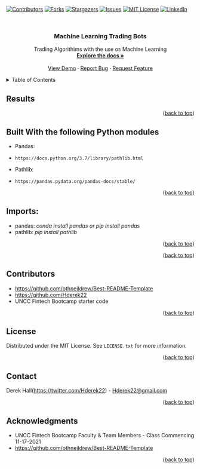 <div id="top"></div>
<!--
*** Thanks for checking out the Best-README-Template. If you have a suggestion
*** that would make this better, please fork the repo and create a pull request
*** or simply open an issue with the tag "enhancement".
*** Don't forget to give the project a star!
*** Thanks again! Now go create something AMAZING! :D
-->



<!-- PROJECT SHIELDS -->
<!--
*** I'm using markdown "reference style" links for readability.
*** Reference links are enclosed in brackets [ ] instead of parentheses ( ).
*** See the bottom of this document for the declaration of the reference variables
*** for contributors-url, forks-url, etc. This is an optional, concise syntax you may use.
*** https://www.markdownguide.org/basic-syntax/#reference-style-links
-->
[![Contributors][contributors-shield]][contributors-url]
[![Forks][forks-shield]][forks-url]
[![Stargazers][stars-shield]][stars-url]
[![Issues][issues-shield]][issues-url]
[![MIT License][license-shield]][license-url]
[![LinkedIn][linkedin-shield]][linkedin-url]



<!-- PROJECT LOGO -->
<br />
<div align="center">
  <a href="https://github.com/Hderek22/POM_Financial_Planners">
 <!--   <img src="images/logo.png" alt="Logo" width="80" height="80"> -->
  </a>
  
  
<h3 align="center">Machine Learning Trading Bots</h3>

  <p align="center">
    Trading Algorithims with the use os Machine Learning
    <br />
    <a href="https://github.com/Hderek22/POM_Financial_Planners"><strong>Explore the docs »</strong></a>
    <br />
    <br />
    <a href="https://github.com/Hderek22/POM_Financial_Planners">View Demo</a>
    ·
    <a href="https://github.com/Hderek22/POM_Financial_Planners/issues">Report Bug</a>
    ·
    <a href="https://github.com/Hderek22/POM_Financial_Planners/issues">Request Feature</a>
  </p>
</div>



<!-- TABLE OF CONTENTS -->
<details>
  <summary>Table of Contents</summary>
  <ol>
    <li>
      <a href="#about-the-project">About The Project</a>
      <ul>
        <li><a href="#built-with">Built With</a></li>
      </ul>
    </li>
    <li>
      <a href="#getting-started">Getting Started</a>
      <ul>
        <li><a href="#prerequisites">Prerequisites</a></li>
        <li><a href="#installation">Installation</a></li>
      </ul>
    </li>
    <li><a href="#usage">Usage</a></li>
    <li><a href="#roadmap">Roadmap</a></li>
    <li><a href="#contributing">Contributing</a></li>
    <li><a href="#license">License</a></li>
    <li><a href="#contact">Contact</a></l>
    <li><a href="#acknowledgments">Acknowledgments</a></li>
  </ol>
</details



<!-- ABOUT THE PROJECT -->
## Results




<p align="right">(<a href="#top">back to top</a>)</p>



## Built With the following Python modules

* Pandas:
*     https://docs.python.org/3.7/library/pathlib.html
* Pathlib:
*     https://pandas.pydata.org/pandas-docs/stable/


<p align="right">(<a href="#top">back to top</a>)</p>

## Imports:
  - pandas: _conda install pandas or pip install pandas_
  - pathlib: _pip install pathlib_


<!-- USAGE EXAMPLES -->



<p align="right">(<a href="#top">back to top</a>)</p>


<p align="right">(<a href="#top">back to top</a>)</p>



<!-- CONTRIBUTING -->
## Contributors

* https://github.com/othneildrew/Best-README-Template
* https://github.com/Hderek22
* UNCC Fintech Bootcamp starter code

<p align="right">(<a href="#top">back to top</a>)</p>



<!-- LICENSE -->
## License

Distributed under the MIT License. See `LICENSE.txt` for more information.

<p align="right">(<a href="#top">back to top</a>)</p>



<!-- CONTACT -->
## Contact

Derek Hall(https://twitter.com/Hderek22) - Hderek22@gmail.com

<p align="right">(<a href="#top">back to top</a>)</p>



<!-- ACKNOWLEDGMENTS -->
## Acknowledgments

* UNCC Fintech Bootcamp Faculty & Team Members - Class Commencing 11-17-2021
* https://github.com/othneildrew/Best-README-Template


<p align="right">(<a href="#top">back to top</a>)</p>



<!-- MARKDOWN LINKS & IMAGES -->
<!-- https://www.markdownguide.org/basic-syntax/#reference-style-links -->
[contributors-shield]: https://img.shields.io/github/contributors/Hderek22/POM_Financial_Planners.svg?style=for-the-badge
[contributors-url]: https://github.com/Hderek22/POM_Financial_Planners/graphs/contributors
[forks-shield]: https://img.shields.io/github/forks/Hderek22/POM_Financial_Planners.svg?style=for-the-badge
[forks-url]: https://github.com/Hderek22/POM_Financial_Planners/network/members
[stars-shield]: https://img.shields.io/github/stars/Hderek22/POM_Financial_Planners.svg?style=for-the-badge
[stars-url]: https://github.com/Hderek22/POM_Financial_Planners/stargazers
[issues-shield]: https://img.shields.io/github/issues/Hderek22/POM_Financial_Planners.svg?style=for-the-badge
[issues-url]: https://github.com/Hderek22/POM_Financial_Planners/issues
[license-shield]: https://img.shields.io/github/license/Hderek22/POM_Financial_Planners.svg?style=for-the-badge
[license-url]: https://github.com/Hderek22/POM_Financial_Planners/blob/master/LICENSE.txt
[linkedin-shield]: https://img.shields.io/badge/-LinkedIn-black.svg?style=for-the-badge&logo=linkedin&colorB=555
[linkedin-url]: https://linkedin.com/in/Hderek22
[product-screenshot]: images/logo.png

